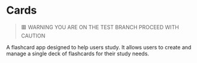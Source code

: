 
# Cards
> 🟥 WARNING YOU ARE ON THE TEST BRANCH PROCEED WITH CAUTION

A flashcard app designed to help users study. It allows users to create and manage a single deck of flashcards for their study needs.

